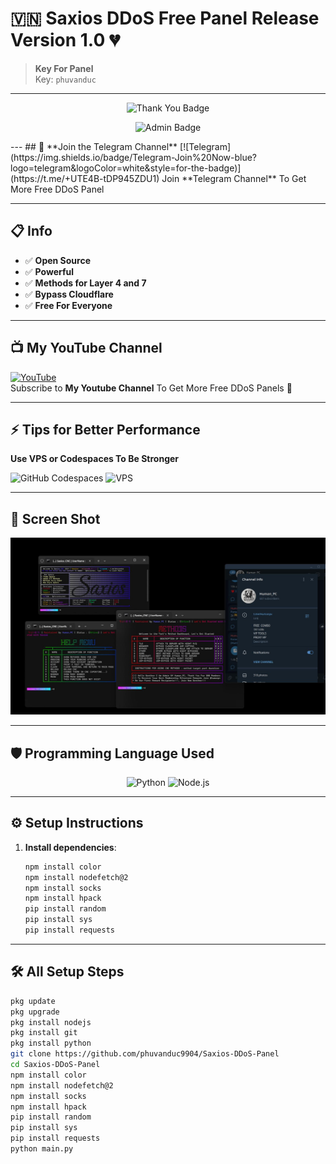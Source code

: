 # 🇻🇳 **Saxios DDoS Free Panel Release Version 1.0** 💔
> **Key For Panel**  
> Key: `phuvanduc`
---

<p align="center">
    <img src="https://img.shields.io/badge/Thank%20You%20For%20Using%20Our%20Services!-purple?style=for-the-badge&logo=thank-you&logoColor=white" alt="Thank You Badge">
</p>
<p align="center">
    <img src="https://img.shields.io/badge/Admin-PhuVanDuc-blue?style=for-the-badge&logo=github&logoColor=white" alt="Admin Badge">
</p>
---
## 📱 **Join the Telegram Channel**  
[![Telegram](https://img.shields.io/badge/Telegram-Join%20Now-blue?logo=telegram&logoColor=white&style=for-the-badge)](https://t.me/+UTE4B-tDP945ZDU1)  
Join **Telegram Channel** To Get More Free DDoS Panel  

---


## 📋 **Info**
- ✅ **Open Source**
- ✅ **Powerful**
- ✅ **Methods for Layer 4 and 7**
- ✅ **Bypass Cloudflare**
- ✅ **Free For Everyone**

---

## 📺 **My YouTube Channel**  
[![YouTube](https://img.shields.io/badge/YouTube-PhuVanDucReal-red?logo=youtube&logoColor=white&style=for-the-badge)](https://www.youtube.com/@phuvanducreal)  
Subscribe to **My Youtube Channel** To Get More Free DDoS Panels 💠

---
## ⚡ **Tips for Better Performance**  
**Use VPS or Codespaces To Be Stronger**

<p align="">
    <img src="https://img.shields.io/badge/GitHub%20Codespaces-Enabled-blue?logo=github&logoColor=white&style=for-the-badge" alt="GitHub Codespaces">
    <img src="https://img.shields.io/badge/VPS-Recommended-red?style=for-the-badge" alt="VPS">
</p>

---


## 📸 **Screen Shot**
![Screen Shot](IMG_20250114_152734_869.jpg)

---

## 🛡️ **Programming Language Used**

<p align="center">
    <img src="https://img.shields.io/badge/python-3.12-blue?logo=python&logoColor=white&style=for-the-badge" alt="Python">
    <img src="https://img.shields.io/badge/node.js-16.x-green?logo=nodedotjs&logoColor=white&style=for-the-badge" alt="Node.js">
</p>

---

## ⚙️ **Setup Instructions**

1. **Install dependencies**:
    ```sh
    npm install color
    npm install nodefetch@2
    npm install socks
    npm install hpack
    pip install random
    pip install sys
    pip install requests
    ```

---

## 🛠 **All Setup Steps**

```sh
pkg update
pkg upgrade 
pkg install nodejs
pkg install git
pkg install python
git clone https://github.com/phuvanduc9904/Saxios-DDoS-Panel
cd Saxios-DDoS-Panel
npm install color
npm install nodefetch@2
npm install socks
npm install hpack
pip install random
pip install sys
pip install requests
python main.py
```


